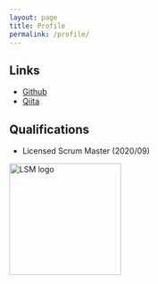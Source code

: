 ```yaml
---
layout: page
title: Profile
permalink: /profile/
---
```


## Links

* [Github](https://github.com/szkrkr)
* [Qiita](https://qiita.com/szkrkr)

## Qualifications

* Licensed Scrum Master (2020/09) <br/>
<img src="../assets/SMLogo.png" alt="LSM logo" width="200px" />
